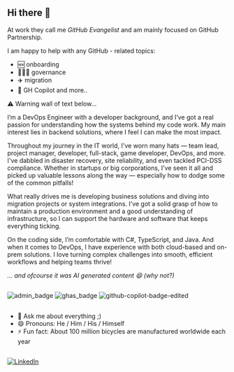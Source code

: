 ## Hi there 👋

At work they call me *GitHub Evangelist* and am mainly focused on GitHub Partnership.

I am happy to help with any GitHub - related topics:
- 🆕 onboarding
- 👨🏻‍⚕️ governance
- ✈️ migration
- 🤖 GH Copilot and more..

⚠️ Warning wall of text below...

I’m a DevOps Engineer with a developer background, and I’ve got a real passion for understanding how the systems behind my code work. My main interest lies in backend solutions, where I feel I can make the most impact.

Throughout my journey in the IT world, I've worn many hats — team lead, project manager, developer, full-stack, game developer, DevOps, and more. I've dabbled in disaster recovery, site reliability, and even tackled PCI-DSS compliance. Whether in startups or big corporations, I’ve seen it all and picked up valuable lessons along the way — especially how to dodge some of the common pitfalls!

What really drives me is developing business solutions and diving into migration projects or system integrations. I’ve got a solid grasp of how to maintain a production environment and a good understanding of infrastructure, so I can support the hardware and software that keeps everything ticking.

On the coding side, I’m comfortable with C#, TypeScript, and Java. And when it comes to DevOps, I have experience with both cloud-based and on-prem solutions. I love turning complex challenges into smooth, efficient workflows and helping teams thrive!

_... and ofcourse it was AI generated content 😄 (why not?)_

##

![admin_badge](https://github.com/user-attachments/assets/335988b1-3f48-485e-bf5b-457e6d050d80) ![ghas_badge](https://github.com/user-attachments/assets/23da8b58-690a-405d-8f85-b72211d2396d) ![github-copilot-badge-edited](https://github.com/user-attachments/assets/7312ad21-9ef9-4e84-81c0-2a4790ebcad0)

##

- 💬 Ask me about everything ;)
- 😄 Pronouns: He / Him / His / Himself
- ⚡ Fun fact: About 100 million bicycles are manufactured worldwide each year

##

[![LinkedIn](https://img.shields.io/badge/LinkedIn-0077B5?style=for-the-badge&logo=linkedin&logoColor=white)](https://www.linkedin.com/in/pawelstuczynski/)
